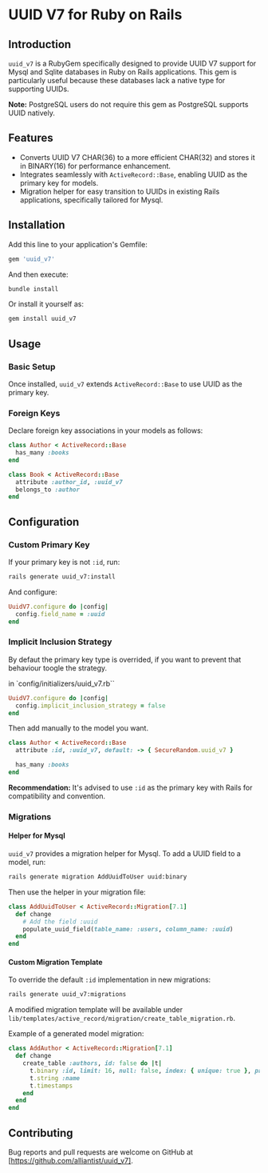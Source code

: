 # UUID V7 for Ruby on Rails

## Introduction
`uuid_v7` is a RubyGem specifically designed to provide UUID V7 support for Mysql and Sqlite databases in Ruby on Rails applications. This gem is particularly useful because these databases lack a native type for supporting UUIDs.

**Note:** PostgreSQL users do not require this gem as PostgreSQL supports UUID natively.

## Features
- Converts UUID V7 CHAR(36) to a more efficient CHAR(32) and stores it in BINARY(16) for performance enhancement.
- Integrates seamlessly with `ActiveRecord::Base`, enabling UUID as the primary key for models.
- Migration helper for easy transition to UUIDs in existing Rails applications, specifically tailored for Mysql.

## Installation

Add this line to your application's Gemfile:

```ruby
gem 'uuid_v7'
```

And then execute:

```bash
bundle install
```

Or install it yourself as:

```bash
gem install uuid_v7
```

## Usage

### Basic Setup

Once installed, `uuid_v7` extends `ActiveRecord::Base` to use UUID as the primary key.

### Foreign Keys

Declare foreign key associations in your models as follows:

```ruby
class Author < ActiveRecord::Base
  has_many :books
end

class Book < ActiveRecord::Base
  attribute :author_id, :uuid_v7
  belongs_to :author
end
```

## Configuration

### Custom Primary Key

If your primary key is not `:id`, run:

```bash
rails generate uuid_v7:install
```

And configure:

```ruby
UuidV7.configure do |config|
  config.field_name = :uuid
end
```

### Implicit Inclusion Strategy

By defaut the primary key type is overrided, if you want to prevent that behaviour toogle the strategy.

in `config/initializers/uuid_v7.rb``

```ruby
UuidV7.configure do |config|
  config.implicit_inclusion_strategy = false
end
```

Then add manually to the model you want.

```ruby
class Author < ActiveRecord::Base
  attribute :id, :uuid_v7, default: -> { SecureRandom.uuid_v7 }

  has_many :books
end
```

**Recommendation:** It's advised to use `:id` as the primary key with Rails for compatibility and convention.

### Migrations

#### Helper for Mysql

`uuid_v7` provides a migration helper for Mysql. To add a UUID field to a model, run:

```bash
rails generate migration AddUuidToUser uuid:binary
```

Then use the helper in your migration file:

```ruby
class AddUuidToUser < ActiveRecord::Migration[7.1]
  def change
    # Add the field :uuid
    populate_uuid_field(table_name: :users, column_name: :uuid)
  end
end
```

#### Custom Migration Template

To override the default `:id` implementation in new migrations:

```bash
rails generate uuid_v7:migrations
```

A modified migration template will be available under `lib/templates/active_record/migration/create_table_migration.rb`.

Example of a generated model migration:

```ruby
class AddAuthor < ActiveRecord::Migration[7.1]
  def change
    create_table :authors, id: false do |t|
      t.binary :id, limit: 16, null: false, index: { unique: true }, primary_key: true
      t.string :name
      t.timestamps
    end
  end
end
```

## Contributing

Bug reports and pull requests are welcome on GitHub at [https://github.com/alliantist/uuid_v7].